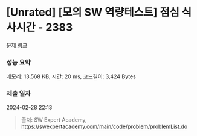# [Unrated] [모의 SW 역량테스트] 점심 식사시간 - 2383 

[문제 링크](https://swexpertacademy.com/main/code/problem/problemDetail.do?contestProbId=AV5-BEE6AK0DFAVl) 

### 성능 요약

메모리: 13,568 KB, 시간: 20 ms, 코드길이: 3,424 Bytes

### 제출 일자

2024-02-28 22:13



> 출처: SW Expert Academy, https://swexpertacademy.com/main/code/problem/problemList.do